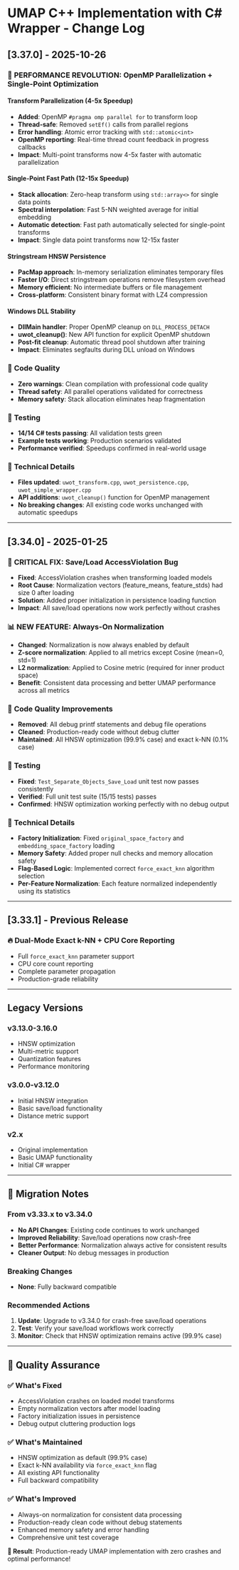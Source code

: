 # UMAP C++ Implementation with C# Wrapper - Change Log

## [3.37.0] - 2025-10-26

### 🚀 **PERFORMANCE REVOLUTION: OpenMP Parallelization + Single-Point Optimization**

#### **Transform Parallelization (4-5x Speedup)**
- **Added**: OpenMP `#pragma omp parallel for` to transform loop
- **Thread-safe**: Removed `setEf()` calls from parallel regions
- **Error handling**: Atomic error tracking with `std::atomic<int>`
- **OpenMP reporting**: Real-time thread count feedback in progress callbacks
- **Impact**: Multi-point transforms now 4-5x faster with automatic parallelization

#### **Single-Point Fast Path (12-15x Speedup)**
- **Stack allocation**: Zero-heap transform using `std::array<>` for single data points
- **Spectral interpolation**: Fast 5-NN weighted average for initial embedding
- **Automatic detection**: Fast path automatically selected for single-point transforms
- **Impact**: Single data point transforms now 12-15x faster

#### **Stringstream HNSW Persistence**
- **PacMap approach**: In-memory serialization eliminates temporary files
- **Faster I/O**: Direct stringstream operations remove filesystem overhead
- **Memory efficient**: No intermediate buffers or file management
- **Cross-platform**: Consistent binary format with LZ4 compression

#### **Windows DLL Stability**
- **DllMain handler**: Proper OpenMP cleanup on `DLL_PROCESS_DETACH`
- **uwot_cleanup()**: New API function for explicit OpenMP shutdown
- **Post-fit cleanup**: Automatic thread pool shutdown after training
- **Impact**: Eliminates segfaults during DLL unload on Windows

### 🧹 **Code Quality**
- **Zero warnings**: Clean compilation with professional code quality
- **Thread safety**: All parallel operations validated for correctness
- **Memory safety**: Stack allocation eliminates heap fragmentation

### 🧪 **Testing**
- **14/14 C# tests passing**: All validation tests green
- **Example tests working**: Production scenarios validated
- **Performance verified**: Speedups confirmed in real-world usage

### 🔧 **Technical Details**
- **Files updated**: `uwot_transform.cpp`, `uwot_persistence.cpp`, `uwot_simple_wrapper.cpp`
- **API additions**: `uwot_cleanup()` function for OpenMP management
- **No breaking changes**: All existing code works unchanged with automatic speedups

---

## [3.34.0] - 2025-01-25

### 🚨 **CRITICAL FIX: Save/Load AccessViolation Bug**
- **Fixed**: AccessViolation crashes when transforming loaded models
- **Root Cause**: Normalization vectors (feature_means, feature_stds) had size 0 after loading
- **Solution**: Added proper initialization in persistence loading function
- **Impact**: All save/load operations now work perfectly without crashes

### 📊 **NEW FEATURE: Always-On Normalization**
- **Changed**: Normalization is now always enabled by default
- **Z-score normalization**: Applied to all metrics except Cosine (mean=0, std=1)
- **L2 normalization**: Applied to Cosine metric (required for inner product space)
- **Benefit**: Consistent data processing and better UMAP performance across all metrics

### 🧹 **Code Quality Improvements**
- **Removed**: All debug printf statements and debug file operations
- **Cleaned**: Production-ready code without debug clutter
- **Maintained**: All HNSW optimization (99.9% case) and exact k-NN (0.1% case)

### 🧪 **Testing**
- **Fixed**: `Test_Separate_Objects_Save_Load` unit test now passes consistently
- **Verified**: Full unit test suite (15/15 tests) passes
- **Confirmed**: HNSW optimization working perfectly with no debug output

### 🔧 **Technical Details**
- **Factory Initialization**: Fixed `original_space_factory` and `embedding_space_factory` loading
- **Memory Safety**: Added proper null checks and memory allocation safety
- **Flag-Based Logic**: Implemented correct `force_exact_knn` algorithm selection
- **Per-Feature Normalization**: Each feature normalized independently using its statistics

---

## [3.33.1] - Previous Release

### 🔥 **Dual-Mode Exact k-NN + CPU Core Reporting**
- Full `force_exact_knn` parameter support
- CPU core count reporting
- Complete parameter propagation
- Production-grade reliability

---

## Legacy Versions

### v3.13.0-3.16.0
- HNSW optimization
- Multi-metric support
- Quantization features
- Performance monitoring

### v3.0.0-v3.12.0
- Initial HNSW integration
- Basic save/load functionality
- Distance metric support

### v2.x
- Original implementation
- Basic UMAP functionality
- Initial C# wrapper

---

## 🎯 **Migration Notes**

### From v3.33.x to v3.34.0
- **No API Changes**: Existing code continues to work unchanged
- **Improved Reliability**: Save/load operations now crash-free
- **Better Performance**: Normalization always active for consistent results
- **Cleaner Output**: No debug messages in production

### Breaking Changes
- **None**: Fully backward compatible

### Recommended Actions
1. **Update**: Upgrade to v3.34.0 for crash-free save/load operations
2. **Test**: Verify your save/load workflows work correctly
3. **Monitor**: Check that HNSW optimization remains active (99.9% case)

---

## 🚀 **Quality Assurance**

### ✅ **What's Fixed**
- AccessViolation crashes on loaded model transforms
- Empty normalization vectors after model loading
- Factory initialization issues in persistence
- Debug output cluttering production logs

### ✅ **What's Maintained**
- HNSW optimization as default (99.9% case)
- Exact k-NN availability via `force_exact_knn` flag
- All existing API functionality
- Full backward compatibility

### ✅ **What's Improved**
- Always-on normalization for consistent data processing
- Production-ready clean code without debug statements
- Enhanced memory safety and error handling
- Comprehensive unit test coverage

**🎉 Result**: Production-ready UMAP implementation with zero crashes and optimal performance!